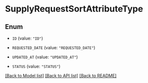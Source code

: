 # SupplyRequestSortAttributeType

## Enum


* `ID` (value: `"ID"`)

* `REQUESTED_DATE` (value: `"REQUESTED_DATE"`)

* `UPDATED_AT` (value: `"UPDATED_AT"`)

* `STATUS` (value: `"STATUS"`)


[[Back to Model list]](../README.md#documentation-for-models) [[Back to API list]](../README.md#documentation-for-api-endpoints) [[Back to README]](../README.md)


